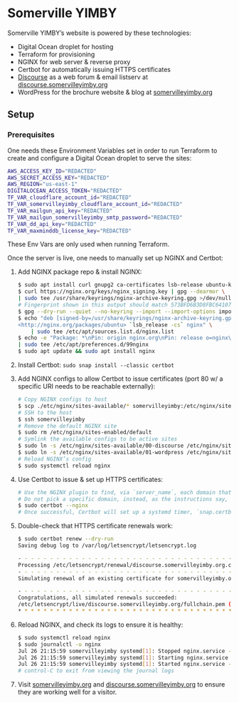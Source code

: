 # Somerville YIMBY

Somerville YIMBY’s website is powered by these technologies:

* Digital Ocean droplet for hosting
* Terraform for provisioning
* NGINX for web server & reverse proxy
* Certbot for automatically issuing HTTPS certificates
* [Discourse](https://discourse.org) as a web forum & email listserv at [discourse.somervilleyimby.org](https://discourse.somervilleyimby.org)
* WordPress for the brochure website & blog at [somervilleyimby.org](https://somervilleyimby.org)

## Setup

### Prerequisites

One needs these Environment Variables set in order to run Terraform to create and configure a Digital Ocean droplet to serve the sites:

```bash
AWS_ACCESS_KEY_ID="REDACTED"
AWS_SECRET_ACCESS_KEY="REDACTED"
AWS_REGION="us-east-1"
DIGITALOCEAN_ACCESS_TOKEN="REDACTED"
TF_VAR_cloudflare_account_id="REDACTED"
TF_VAR_somervilleyimby_cloudflare_account_id="REDACTED"
TF_VAR_mailgun_api_key="REDACTED"
TF_VAR_mailgun_somervilleyimby_smtp_password="REDACTED"
TF_VAR_dd_api_key="REDACTED"
TF_VAR_maxminddb_license_key="REDACTED"
```

These Env Vars are only used when running Terraform.

Once the server is live, one needs to manually set up NGINX and Certbot:

1. Add NGINX package repo & install NGINX:

    ```bash
    $ sudo apt install curl gnupg2 ca-certificates lsb-release ubuntu-keyring
    $ curl https://nginx.org/keys/nginx_signing.key | gpg --dearmor \
    | sudo tee /usr/share/keyrings/nginx-archive-keyring.gpg >/dev/null
    # Fingerprint shown in this output should match 573BFD6B3D8FBC641079A6ABABF5BD827BD9BF62
    $ gpg --dry-run --quiet --no-keyring --import --import-options import-show /usr/share/keyrings/nginx-archive-keyring.gpg
    $ echo "deb [signed-by=/usr/share/keyrings/nginx-archive-keyring.gpg] \
    <http://nginx.org/packages/ubuntu> `lsb_release -cs` nginx" \
        | sudo tee /etc/apt/sources.list.d/nginx.list
    $ echo -e "Package: *\nPin: origin nginx.org\nPin: release o=nginx\nPin-Priority: 900\n" \
    | sudo tee /etc/apt/preferences.d/99nginx
    $ sudo apt update && sudo apt install nginx
    ```

2. Install Certbot: `sudo snap install --classic certbot`
3. Add NGINX configs to allow Certbot to issue certificates (port 80 w/ a specific URI needs to be reachable externally):

    ```bash
    # Copy NGINX configs to host
    $ scp ./etc/nginx/sites-available/* somervilleyimby:/etc/nginx/sites-available/
    # SSH to the host
    $ ssh somervilleyimby
    # Remove the default NGINX site
    $ sudo rm /etc/nginx/sites-enabled/default
    # Symlink the available configs to be active sites
    $ sudo ln -s /etc/nginx/sites-available/00-discourse /etc/nginx/sites-enabled/00-discourse
    $ sudo ln -s /etc/nginx/sites-available/01-wordpress /etc/nginx/sites-enabled/01-wordpress
    # Reload NGINX’s config
    $ sudo systemctl reload nginx
    ```

4. Use Certbot to issue & set up HTTPS certificates:

    ```bash
    # Use the NGINX plugin to find, via `server_name`, each domain that needs an HTTPS certificate, issue one, place it on disk for use, and adjust the NGINX configs
    # Do not pick a specific domain, instead, as the instructions say, “leave input blank to select all options shown”
    $ sudo certbot --nginx
    # Once successful, Certbot will set up a systemd timer, `snap.certbot.renew.timer`, to automatically renew these certificates
    ```

5. Double-check that HTTPS certificate renewals work:

    ```bash
    $ sudo certbot renew --dry-run
    Saving debug log to /var/log/letsencrypt/letsencrypt.log

    - - - - - - - - - - - - - - - - - - - - - - - - - - - - - - - - - - - - - - - -
    Processing /etc/letsencrypt/renewal/discourse.somervilleyimby.org.conf
    - - - - - - - - - - - - - - - - - - - - - - - - - - - - - - - - - - - - - - - -
    Simulating renewal of an existing certificate for somervilleyimby.org and 2 more domains

    - - - - - - - - - - - - - - - - - - - - - - - - - - - - - - - - - - - - - - - -
    Congratulations, all simulated renewals succeeded:
    /etc/letsencrypt/live/discourse.somervilleyimby.org/fullchain.pem (success)
    * * * * * * * * * * * * * * * * * * * * * * * * * * * * * * * * * * * * * * * -
    ```

6. Reload NGINX, and check its logs to ensure it is healthy:

    ```bash
    $ sudo systemctl reload nginx
    $ sudo journalctl -u nginx
    Jul 26 21:15:59 somervilleyimby systemd[1]: Stopped nginx.service - nginx - high performance web server.
    Jul 26 21:15:59 somervilleyimby systemd[1]: Starting nginx.service - nginx - high performance web server...
    Jul 26 21:15:59 somervilleyimby systemd[1]: Started nginx.service - nginx - high performance web server.
    # control-C to exit from viewing the journal logs
    ```

7. Visit [somervilleyimby.org](https://somervilleyimby.org) and [discourse.somervilleyimby.org](https://somervilleyimby.org) to ensure they are working well for a visitor.
